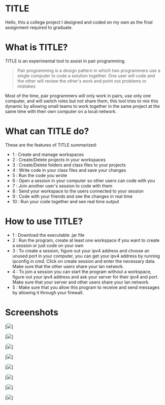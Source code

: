 # TITLE

Hello, this a college project I designed and coded on my own as the final assignment required to graduate.

# What is TITLE?

TITLE is an experimental tool to assist in pair programming.

>Pair programming is a design pattern in which two programmers use a single computer to code a solution together. One user will code and the other will review the other's work and point out problems or mistakes

Most of the time, pair programmers will only work in pairs, use only one computer, and will switch roles but not share them, this tool tries to mix this dynamic by allowing small teams to work together in the same project at the same time with their own computer on a local network.

# What can TITLE do?

These are the features of TITLE summarized:
- 1 : Create and manage workspaces
- 2 : Create/Delete projects in your workspaces
- 3 : Create/Delete folders and class files to your projects
- 4 : Write code in your class files and save your changes
- 5 : Run the code you wrote 
- 6 : Open a session in your computer so other users can code with you
- 7 : Join another user's session to code with them
- 8 : Send your workspace to the users connected to your session
- 9 : Code with your friends and see the changes in real time
- 10 : Run your code together and see real time output

# How to use TITLE?

- 1 : Download the executable .jar file
- 2 : Run the program, create at least one workspace if you want to create a session or just code on your own
- 3 : To create a session, figure out your ipv4 address and choose an unused port in your computer, you can get your ipv4 address by running ipconfig in cmd. Click on create session and enter the necessary data. Make sure that the other users share your lan network.
- 4 : To join a session you can start the program without a workspace, figure out your ipv4 address and ask your server for their ipv4 and port. Make sure that your server and other users share your lan network.
- 5 : Make  sure that you allow this program to receive and send messages by allowing it through your firewall.

# Screenshots

[<img src="https://raw.githubusercontent.com/SaltLithe/TFG/master/screenshots/launchShot.png?token=AKLE4HFQJVLITS66ASYBFDLAFKMO6">]

[<img src="https://raw.githubusercontent.com/SaltLithe/TFG/master/screenshots/generalShot.png?token=AKLE4HDEC62BEFQBDUDFUFDAFKMRA">]

[<img src="https://raw.githubusercontent.com/SaltLithe/TFG/master/screenshots/noWorkspaceShot.png?token=AKLE4HBWB2ATLQSRIKHJ3XLAFKMSM">]

[<img src="https://raw.githubusercontent.com/SaltLithe/TFG/master/screenshots/localRunShot.png?token=AKLE4HDIX6GZJFD6KH5GVADAFKMVS">]

[<img src="https://raw.githubusercontent.com/SaltLithe/TFG/master/screenshots/classSelectionShot.png?token=AKLE4HEGCRJB65C6JJE3MWTAFKM4A">]

[<img src="https://raw.githubusercontent.com/SaltLithe/TFG/master/screenshots/createSessionShot.png?token=AKLE4HBKMCANND3L6OUDLQ3AFKMYY">]

[<img src="https://raw.githubusercontent.com/SaltLithe/TFG/master/screenshots/joinSessionShot.png?token=AKLE4HG4DAENDKF56RMOE63AFKM5U">]

[<img src="https://raw.githubusercontent.com/SaltLithe/TFG/master/screenshots/sessionShot.png?token=AKLE4HAFBXVMWWMJAURXKWTAFKM7K">]


